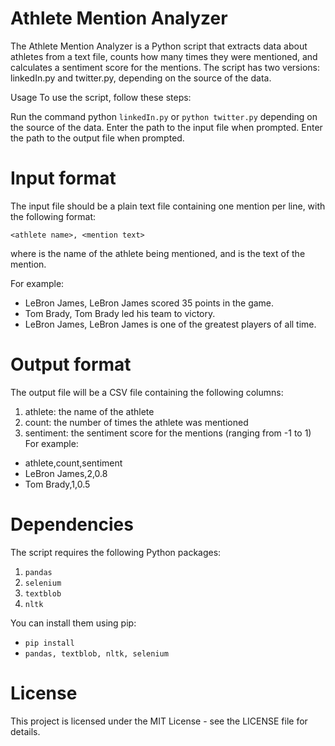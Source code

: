 # Athlete Mention Analyzer
The Athlete Mention Analyzer is a Python script that extracts data about athletes from a text file, counts how many times they were mentioned, and calculates a sentiment score for the mentions. The script has two versions: linkedIn.py and twitter.py, depending on the source of the data.

Usage
To use the script, follow these steps:

Run the command python `linkedIn.py` or `python twitter.py` depending on the source of the data.
Enter the path to the input file when prompted.
Enter the path to the output file when prompted.

# Input format
The input file should be a plain text file containing one mention per line, with the following format:

`<athlete name>, <mention text>`

where <athlete name> is the name of the athlete being mentioned, and <mention text> is the text of the mention.

For example:

* LeBron James, LeBron James scored 35 points in the game.
* Tom Brady, Tom Brady led his team to victory.
* LeBron James, LeBron James is one of the greatest players of all time.

# Output format
The output file will be a CSV file containing the following columns:

1. athlete: the name of the athlete
2. count: the number of times the athlete was mentioned
3. sentiment: the sentiment score for the mentions (ranging from -1 to 1)
For example:
  
* athlete,count,sentiment
* LeBron James,2,0.8
* Tom Brady,1,0.5

# Dependencies
The script requires the following Python packages:

1. `pandas`
2. `selenium`
3. `textblob`
4. `nltk`

  
You can install them using pip:
* `pip install`
* `pandas, textblob, nltk, selenium`


# License
This project is licensed under the MIT License - see the LICENSE file for details.
